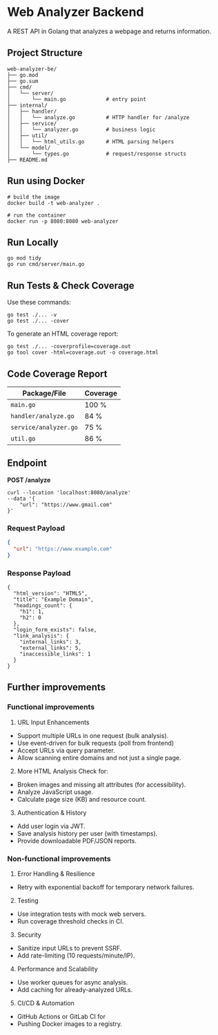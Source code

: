 # Web Analyzer Backend

A REST API in Golang that analyzes a webpage and returns information.

## Project Structure

```
web-analyzer-be/
├── go.mod
├── go.sum
├── cmd/
│   └── server/
│       └── main.go             # entry point
├── internal/
│   ├── handler/
│   │   └── analyze.go          # HTTP handler for /analyze
│   ├── service/
│   │   └── analyzer.go         # business logic
│   ├── util/
│   │   └── html_utils.go       # HTML parsing helpers
│   └── model/
│       └── types.go            # request/response structs
├── README.md
```

## Run using Docker
```
# build the image
docker build -t web-analyzer .

# run the container
docker run -p 8080:8080 web-analyzer
```

## Run Locally
```
go mod tidy
go run cmd/server/main.go
```

## Run Tests & Check Coverage

Use these commands:
```
go test ./... -v
go test ./... -cover
```

To generate an HTML coverage report:
```
go test ./... -coverprofile=coverage.out
go tool cover -html=coverage.out -o coverage.html
```
## Code Coverage Report

| Package/File          |  Coverage  |
|-----------------------|------------|
| `main.go`             |    100 %   |
| `handler/analyze.go`  |     84 %   |
| `service/analyzer.go` |     75 %   |
| `util.go`             |     86 %   |

## Endpoint

**POST /analyze**

```
curl --location 'localhost:8080/analyze'
--data '{
    "url": "https://www.gmail.com"
}'
```

### Request Payload

```json
{
  "url": "https://www.example.com"
}
```

### Response Payload
```
{
  "html_version": "HTML5",
  "title": "Example Domain",
  "headings_count": {
    "h1": 1,
    "h2": 0
  },
  "login_form_exists": false,
  "link_analysis": {
    "internal_links": 3,
    "external_links": 5,
    "inaccessible_links": 1
  }
}
```

## Further improvements
### Functional improvements
1. URL Input Enhancements
* Support multiple URLs in one request (bulk analysis).
* Use event-driven for bulk requests (poll from frontend)
* Accept URLs via query parameter.
* Allow scanning entire domains and not just a single page.

2. More HTML Analysis
Check for:
* Broken images and missing alt attributes (for accessibility).
* Analyze JavaScript usage.
* Calculate page size (KB) and resource count.

3. Authentication & History
* Add user login via JWT.
* Save analysis history per user (with timestamps).
* Provide downloadable PDF/JSON reports.

### Non-functional improvements
1. Error Handling & Resilience
* Retry with exponential backoff for temporary network failures.

2. Testing
* Use integration tests with mock web servers.
* Run coverage threshold checks in CI.

3. Security
* Sanitize input URLs to prevent SSRF.
* Add rate-limiting (10 requests/minute/IP).

4. Performance and Scalability
* Use worker queues for async analysis.
* Add caching for already-analyzed URLs.

5. CI/CD & Automation
* GitHub Actions or GitLab CI for
* Pushing Docker images to a registry.
